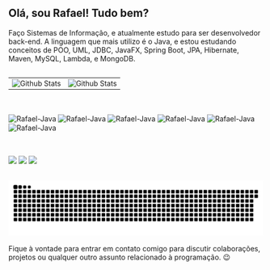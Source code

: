 ## Olá, sou Rafael! Tudo bem?

Faço Sistemas de Informação, e atualmente estudo para ser desenvolvedor back-end. A linguagem que mais utilizo é o Java, e estou estudando conceitos de POO, UML, JDBC, JavaFX, Spring Boot, JPA, Hibernate, Maven, MySQL, Lambda, e MongoDB.

##

<table>
  <tr>
    <td>
      <img align="left" src="https://github-readme-stats.vercel.app/api?username=rafwcosta&theme=dark&hide_border=false&include_all_commits=true" alt="Github Stats"/>
    </td>
    <td>
      <img align="left" src="https://github-readme-stats.vercel.app/api/top-langs/?username=rafwcosta&theme=dark&hide_border=false&include_all_commits=true&count_private=true&layout=compact" alt="Github Stats"/>
    </td>
  </tr>
</table>

##

<div style="display: inline_block"><br>
  <img align="center" alt="Rafael-Java" height="30" width="40" src="https://cdn.jsdelivr.net/gh/devicons/devicon@latest/icons/java/java-original.svg">
  <img align="center" alt="Rafael-Java" height="30" width="40" src="https://cdn.jsdelivr.net/gh/devicons/devicon@latest/icons/mongodb/mongodb-original.svg">
  <img align="center" alt="Rafael-Java" height="30" width="40" src="https://cdn.jsdelivr.net/gh/devicons/devicon@latest/icons/mysql/mysql-original.svg">
  <img align="center" alt="Rafael-Java" height="30" width="40" src="https://cdn.jsdelivr.net/gh/devicons/devicon@latest/icons/html5/html5-original.svg">
  <img align="center" alt="Rafael-Java" height="30" width="40" src="https://cdn.jsdelivr.net/gh/devicons/devicon@latest/icons/css3/css3-original.svg">
  <img align="center" alt="Rafael-Java" height="30" width="40" src="https://cdn.jsdelivr.net/gh/devicons/devicon@latest/icons/javascript/javascript-original.svg">
</div>

##

<div> <br>
  <a href="https://instagram.com/rafwcosta" target="_blank"><img src="https://img.shields.io/badge/-Instagram-%23E4405F?style=for-the-badge&logo=instagram&logoColor=white" target="_blank"></a>
  <a href = "mailto:rafaelcostaoliveira.dev"><img src="https://img.shields.io/badge/-Gmail-%23333?style=for-the-badge&logo=gmail&logoColor=white" target="_blank"></a>
  <a href="https://www.linkedin.com/in/rafwcosta" target="_blank"><img src="https://img.shields.io/badge/-LinkedIn-%230077B5?style=for-the-badge&logo=linkedin&logoColor=white" target="_blank"></a> 
</div>

##

<picture>
  <source media="(prefers-color-scheme: dark)" srcset="https://raw.githubusercontent.com/rafwcosta/rafwcosta/output/github-contribution-grid-snake-dark.svg">
  <source media="(prefers-color-scheme: light)" srcset="https://raw.githubusercontent.com/rafwcosta/rafwcosta/output/github-contribution-grid-snake.svg">
  <img alt="github contribution grid snake animation" src="https://raw.githubusercontent.com/rafwcosta/rafwcosta/output/github-contribution-grid-snake.svg">
</picture>

Fique à vontade para entrar em contato comigo para discutir colaborações, projetos ou qualquer outro assunto relacionado à programação. 😉 <br><br>
